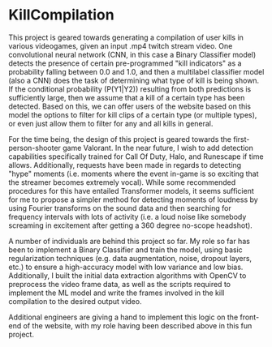 # KillCompilation



This project is geared towards generating a compilation of user kills in various videogames, given an input .mp4 twitch stream video. One convolutional neural network (CNN, in this case a Binary Classifier model) detects the presence of certain pre-programmed "kill indicators" as a probability falling between 0.0 and 1.0, and then a multilabel classifier model (also a CNN) does the task of determining what type of kill is being shown. If the conditional probability (P(Y1|Y2)) resulting from both predictions is sufficiently large, then we assume that a kill of a certain type has been detected. Based on this, we can offer users of the website based on this model the options to filter for kill clips of a certain type (or multiple types), or even just allow them to filter for any and all kills in general.

For the time being, the design of this project is geared towards the first-person-shooter game Valorant. In the near future, I wish to add detection capabilities specifically trained for Call Of Duty, Halo, and Runescape if time allows. Additionally, requests have been made in regards to detecting "hype" moments (i.e. moments where the event in-game is so exciting that the streamer becomes extremely vocal). While some recommended procedures for this have entailed Transformer models, it seems sufficient for me to propose a simpler method for detecting moments of loudness by using Fourier transforms on the sound data and then searching for frequency intervals with lots of activity (i.e. a loud noise like somebody screaming in excitement after getting a 360 degree no-scope headshot).

A number of individuals are behind this project so far. My role so far has been to implement a Binary Classifier and train the model, using basic regularization techniques (e.g. data augmentation, noise, dropout layers, etc.) to ensure a high-accuracy model with low variance and low bias. Additionally, I built the initial data extraction algorithms with OpenCV to preprocess the video frame data, as well as the scripts required to implement the ML model and write the frames involved in the kill compilation to the desired output video.

Additional engineers are giving a hand to implement this logic on the front-end of the website, with my role having been described above in this fun project.
